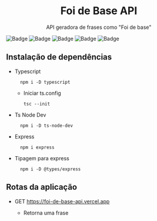 <h1 align="center">Foi de Base API</h1>

<p align="center">API geradora de frases como "Foi de base"</p>

![Badge](https://img.shields.io/badge/Version-1.2.0-brightgreen?style=for-the-badge&logo=ghost)
![Badge](https://img.shields.io/badge/Typescript-^4.9.5-blue?style=for-the-badge&logo=ghost)
![Badge](https://img.shields.io/badge/Express-^4.18.2-lightgrey?style=for-the-badge&logo=ghost)
![Badge](https://img.shields.io/badge/License-ISC-brightgreen?style=for-the-badge&logo=ghost)
![Badge](https://img.shields.io/badge/Status-Finished-brightgreen?style=for-the-badge&logo=ghost)

## Instalação de dependências

- Typescript

        npm i -D typescript
    
    - Iniciar ts.config

        ```
        tsc --init
        ```

- Ts Node Dev

        npm i -D ts-node-dev

- Express

        npm i express

- Tipagem para express

        npm i -D @types/express

## Rotas da aplicação

- GET https://foi-de-base-api.vercel.app
    
    - Retorna uma frase
